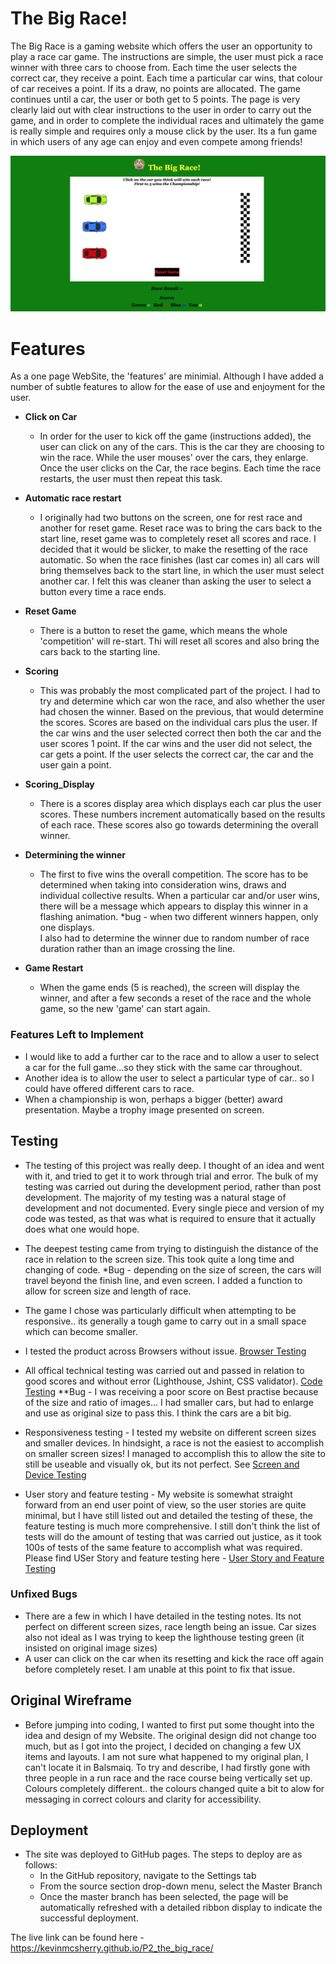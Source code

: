 # The Big Race!

The Big Race is a gaming website which offers the user an opportunity to play a race car game.  The instructions are simple, the user must pick a race winner with three cars to choose from.  Each time the user selects the correct car, they receive a point.  Each time a particular car wins, that colour of car receives a point.  If its a draw, no points are allocated.  The game continues until a car, the user or both get to 5 points.
The page is very clearly laid out with clear instructions to the user in order to carry out the game, and in order to complete the individual races and ultimately the game is really simple and requires only a mouse click by the user.
Its a fun game in which users of any age can enjoy and even compete among friends!

![Web Page view](assets/images/WebPage.png)


# Features 

As a one page WebSite, the 'features' are minimial.  Although I have added a number of subtle features to allow for the ease of use and enjoyment for the user.

- __Click on Car__

    - In order for the user to kick off the game (instructions added), the user can click on any of the cars.  This is the car they are choosing to win the race.  While the user mouses' over the cars, they enlarge.  Once the user clicks on the Car, the race begins.  Each time the race restarts, the user must then repeat this task.


- __Automatic race restart__ 

    - I originally had two buttons on the screen, one for rest race and another for reset game.  Reset race was to bring the cars back to the start line, reset game was to completely reset all scores and race. 
    I decided that it would be slicker, to make the resetting of the race automatic.  So when the race finishes (last car comes in) all cars will bring themselves back to the start line, in which the user must select another car.  I felt this was cleaner than asking the user to select a button every time a race ends. 

- __Reset Game__

    - There is a button to reset the game, which means the whole 'competition' will re-start.  Thi will reset all scores and also bring the cars back to the starting line.

- __Scoring__

    - This was probably the most complicated part of the project.  I had to try and determine which car won the race, and also whether the user had chosen the winner.  Based on the previous, that would determine the scores.  Scores are based on the individual cars plus the user.  If the car wins and the user selected correct then both the car and the user scores 1 point.  If the car wins and the user did not select, the car gets a point.  If the user selects the correct car, the car and the user gain a point. 

- __Scoring_Display__

    - There is a scores display area which displays each car plus the user scores.  These numbers increment automatically based on the results of each race.  These scores also go towards determining the overall winner. 

- __Determining the winner__

    - The first to five wins the overall competition.  The score has to be determined when taking into consideration wins, draws and individual collective results.  When a particular car and/or user wins, there will be a message which appears to display this winner in a flashing animation.  *bug - when two different winners happen, only one displays.  
    I also had to determine the winner due to random number of race duration rather than an image crossing the line.

- __Game Restart__

    - When the game ends (5 is reached), the screen will display the winner, and after a few seconds a reset of the race and the whole game, so the new 'game' can start again.


 ### Features Left to Implement

  - I would like to add a further car to the race and to allow a user to select a car for the full game...so they stick with the same car throughout.
  - Another idea is to allow the user to select a particular type of car.. so I could have offered different cars to race.
  - When a championship is won, perhaps a bigger (better) award presentation.  Maybe a trophy image presented on screen.

  ## Testing

  - The testing of this project was really deep.  I thought of an idea and went with it, and tried to get it to work through trial and error.  The bulk of my testing was carried out during the development period, rather than post development.  The majority of my testing was a natural stage of development and not documented.  Every single piece and version of my code was tested, as that was what is required to ensure that it actually does what one would hope.  

  - The deepest testing came from trying to distinguish the distance of the race in relation to the screen size.  This took quite a long time and changing of code.  *Bug - depending on the size of screen, the cars will travel beyond the finish line, and even screen. I added a function to allow for screen size and length of race.

  - The game I chose was particularly difficult when attempting to be responsive.. its generally a tough game to carry out in a small space which can become smaller.

  - I tested the product across Browsers without issue. [Browser Testing](https://drive.google.com/drive/folders/1EKGSoQa4eIWfCXsbogJ9xxnBe28wmN1-) 

  - All offical technical testing was carried out and passed in relation to good scores and without error (Lighthouse, Jshint, CSS validator). [Code Testing](https://drive.google.com/drive/folders/1tRKz-6E12cBpUkQMVV4lBziFoajAmrc6)
  **Bug - I was receiving a poor score on Best practise because of the size and ratio of images... I had smaller cars, but had to enlarge and use as original size to pass this.  I think the cars are a bit big.

  - Responsiveness testing - I tested my website on different screen sizes and smaller devices.  In hindsight, a race is not the easiest to accomplish on smaller screen sizes!  I managed to accomplish this to allow the site to still be useable and visually ok, but its not perfect.  See [Screen and Device Testing](https://drive.google.com/drive/folders/1kmpnXYoxblivHhUHUfHhndPJSxhHw0sH)

  - User story and feature testing - My website is somewhat straight forward from an end user point of view, so the user stories are quite minimal, but I have still listed out and detailed the testing of these, the feature testing is much more comprehensive.  I still don't think the list of tests will do the amount of testing that was carried out justice, as it took 100s of tests of the same feature to accomplish what was required.  Please find USer Story and feature testing here - [User Story and Feature Testing](https://docs.google.com/spreadsheets/d/1KsQf9enNtaa6bZmAcmcCaRmnD_h3sid6H6iKpDpMRNc/edit#gid=0)

  ### Unfixed Bugs
  - There are a few in which I have detailed in the testing notes.  Its not perfect on different screen sizes, race length being an issue.  Car sizes also not ideal as I was trying to keep the lighthouse testing green (it insisted on original image sizes)
  - A user can click on the car when its resetting and kick the race off again before completely reset.  I am unable at this point to fix that issue.

  ## Original Wireframe

- Before jumping into coding, I wanted to first put some thought into the idea and design of my Website.  The original design did not change too much, but as I got into the project, I decided on changing a few UX items and layouts.  I am not sure what happened to my original plan, I can't locate it in Balsmaiq.  To try and describe, I had firstly gone with three people in a run race and the race course being vertically set up.  Colours completely different.. the colours changed quite a bit to alow for messaging in correct colours and clarity for accessibility. 

## Deployment

- The site was deployed to GitHub pages. The steps to deploy are as follows: 
  - In the GitHub repository, navigate to the Settings tab 
  - From the source section drop-down menu, select the Master Branch
  - Once the master branch has been selected, the page will be automatically refreshed with a detailed ribbon display to indicate the successful deployment. 

The live link can be found here - https://kevinmcsherry.github.io/P2_the_big_race/




